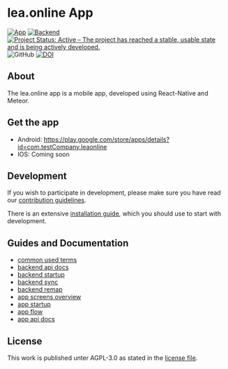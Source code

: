 # lea.online App

[![App](https://github.com/leaonline/leaonline-app/actions/workflows/app.yml/badge.svg)](https://github.com/leaonline/leaonline-app/actions/workflows/app.yml)
[![Backend](https://github.com/leaonline/leaonline-app/actions/workflows/backend.yml/badge.svg)](https://github.com/leaonline/leaonline-app/actions/workflows/backend.yml)
[![Project Status: Active – The project has reached a stable, usable state and is being actively developed.](https://www.repostatus.org/badges/latest/active.svg)](https://www.repostatus.org/#active)
![GitHub](https://img.shields.io/github/license/leaonline/leaonline-app)
[![DOI](https://zenodo.org/badge/308341102.svg)](https://zenodo.org/doi/10.5281/zenodo.10816688)

## About

The lea.online app is a mobile app, developed using React-Native and Meteor.


## Get the app

- Android: https://play.google.com/store/apps/details?id=com.testCompany.leaonline
- IOS: Coming soon 


## Development

If you wish to participate in development, please make sure you have read our
[contribution guidelines](./docs/guide/CONTRIBUTIONS.md).

There is an extensive [installation guide](./docs/guide/INSTALLATION.md), which you should use to start with 
development.

## Guides and Documentation

- [common used terms](./docs/guide/COMMON_TERMS.md)
- [backend api docs](./docs/api/backend)
- [backend startup](./docs/guide/BACKEND_STARTUP.md)
- [backend sync](./docs/guide/BACKEND_SYNC.md)
- [backend remap](./docs/guide/BACKEND_REMAP.md)
- [app screens overview](./arch/screens)
- [app startup](./docs/guide/APP_STARTUP.md)
- [app flow](./docs/guide/APP_FLOW.md)
- [app api docs](./docs/api/app)

## License

This work is published unter AGPL-3.0 as stated in the [license file](./LICENSE).
